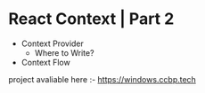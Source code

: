 # React Context | Part 2

- Context Provider
  - Where to Write?
- Context Flow

project avaliable here :- https://windows.ccbp.tech
